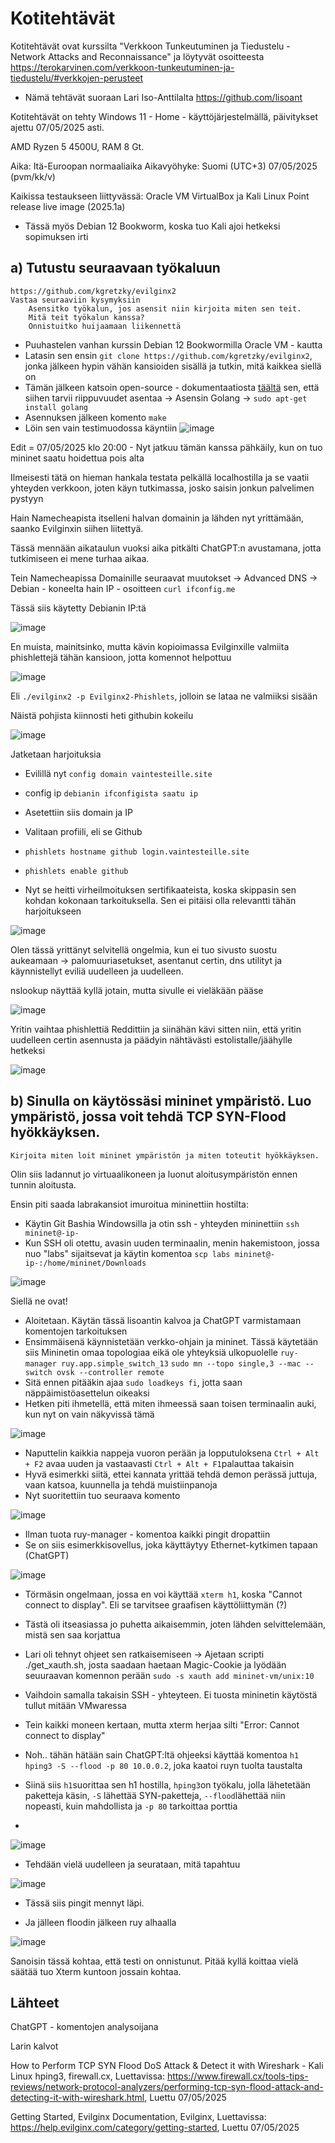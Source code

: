 # Kotitehtävät 

Kotitehtävät ovat kurssilta "Verkkoon Tunkeutuminen ja Tiedustelu - Network Attacks and Reconnaissance" ja löytyvät osoitteesta https://terokarvinen.com/verkkoon-tunkeutuminen-ja-tiedustelu/#verkkojen-perusteet 

- Nämä tehtävät suoraan Lari Iso-Anttilalta https://github.com/lisoant

Kotitehtävät on tehty Windows 11 - Home - käyttöjärjestelmällä, päivitykset ajettu 07/05/2025 asti.

AMD Ryzen 5 4500U, RAM 8 Gt.

Aika: Itä-Euroopan normaaliaika Aikavyöhyke: Suomi (UTC+3) 07/05/2025 (pvm/kk/v)

Kaikissa testaukseen liittyvässä: Oracle VM VirtualBox ja Kali Linux Point release live image (2025.1a)
- Tässä myös Debian 12 Bookworm, koska tuo Kali ajoi hetkeksi sopimuksen irti

## a) Tutustu seuraavaan työkaluun

    https://github.com/kgretzky/evilginx2
    Vastaa seuraaviin kysymyksiin
        Asensitko työkalun, jos asensit niin kirjoita miten sen teit.
        Mitä teit työkalun kanssa?
        Onnistuitko huijaamaan liikennettä
- Puuhastelen vanhan kurssin Debian 12 Bookwormilla Oracle VM - kautta
-  Latasin sen ensin ```git clone https://github.com/kgretzky/evilginx2```, jonka jälkeen hypin vähän kansioiden sisällä ja tutkin, mitä kaikkea siellä on
- Tämän jälkeen katsoin open-source - dokumentaatiosta [täältä](https://help.evilginx.com/community) sen, että siihen tarvii riippuvuudet asentaa -> Asensin Golang -> ```sudo apt-get install golang```
- Asennuksen jälkeen komento ```make```
- Löin sen vain testimuodossa käyntiin ![image](https://github.com/user-attachments/assets/5136616d-9cd9-461d-97f8-eb538f3a06d7)

Edit = 07/05/2025 klo 20:00 - Nyt jatkuu tämän kanssa pähkäily, kun on tuo mininet saatu hoidettua pois alta

Ilmeisesti tätä on hieman hankala testata pelkällä localhostilla ja se vaatii yhteyden verkkoon, joten käyn tutkimassa, josko saisin jonkun palvelimen pystyyn

Hain Namecheapista itselleni halvan domainin ja lähden nyt yrittämään, saanko Evilginxin siihen liitettyä.

Tässä mennään aikataulun vuoksi aika pitkälti ChatGPT:n avustamana, jotta tutkimiseen ei mene turhaa aikaa.

Tein Namecheapissa Domainille seuraavat muutokset -> Advanced DNS -> Debian - koneelta hain IP -  osoitteen ```curl ifconfig.me``` 

Tässä siis käytetty Debianin IP:tä

![image](https://github.com/user-attachments/assets/ae876240-3277-41b7-906d-990923b49523)

En muista, mainitsinko, mutta kävin kopioimassa Evilginxille valmiita phishlettejä tähän kansioon, jotta komennot helpottuu

![image](https://github.com/user-attachments/assets/24fbf42b-60a8-412a-b561-155f5a884399)

Eli ```./evilginx2 -p Evilginx2-Phishlets```, jolloin se lataa ne valmiiksi sisään

Näistä pohjista kiinnosti heti githubin kokeilu

![image](https://github.com/user-attachments/assets/7333c3b2-71c3-4891-8553-c66461816f6a)

Jatketaan harjoituksia 

- Evilillä nyt ```config domain vaintesteille.site```
- config ip ```debianin ifconfigista saatu ip```
- Asetettiin siis domain ja IP

- Valitaan profiili, eli se Github
- ```phishlets hostname github login.vaintesteille.site```
- ```phishlets enable github```

- Nyt se heitti virheilmoituksen sertifikaateista, koska skippasin sen kohdan kokonaan tarkoituksella. Sen ei pitäisi olla relevantti tähän harjoitukseen

![image](https://github.com/user-attachments/assets/da2a90a4-9e7a-428c-82db-20dffcc69d9f)

Olen tässä yrittänyt selvitellä ongelmia, kun ei tuo sivusto suostu aukeamaan -> palomuuriasetukset, asentanut certin, dns utilityt ja käynnistellyt eviliä uudelleen ja uudelleen.

nslookup näyttää kyllä jotain, mutta sivulle ei vieläkään pääse

![image](https://github.com/user-attachments/assets/24da8cbb-62cc-4bf9-a424-dfec01630b27)

Yritin vaihtaa phishlettiä Reddittiin ja siinähän kävi sitten niin, että yritin uudelleen certin asennusta ja päädyin nähtävästi estolistalle/jäähylle hetkeksi

![image](https://github.com/user-attachments/assets/6e854259-6701-4183-919d-45f708d61478)





## b) Sinulla on käytössäsi mininet ympäristö. Luo ympäristö, jossa voit tehdä TCP SYN-Flood hyökkäyksen.

    Kirjoita miten loit mininet ympäristön ja miten toteutit hyökkäyksen.
Olin siis ladannut jo virtuaalikoneen ja luonut aloitusympäristön ennen tunnin aloitusta.


Ensin piti saada labrakansiot imuroitua mininettiin hostilta:
- Käytin Git Bashia Windowsilla ja otin ssh - yhteyden mininettiin ```ssh mininet@-ip-```
- Kun SSH oli otettu, avasin uuden terminaalin, menin hakemistoon, jossa nuo "labs" sijaitsevat ja käytin komentoa ```scp labs mininet@-ip-:/home/mininet/Downloads```

![image](https://github.com/user-attachments/assets/f82b5b24-b3bb-4005-8937-e9415007def0)

Siellä ne ovat!

- Aloitetaan. Käytän tässä lisoantin kalvoa ja ChatGPT varmistamaan komentojen tarkoituksen
- Ensimmäisenä käynnistetään verkko-ohjain ja mininet. Tässä käytetään siis Mininetin omaa topologiaa eikä ole yhteyksiä ulkopuolelle ```ruy-manager ruy.app.simple_switch_13``` ```sudo mn --topo single,3 --mac --switch ovsk --controller remote```
- Sitä ennen pitääkin ajaa ```sudo loadkeys fi```, jotta saan näppäimistöasettelun oikeaksi
- Hetken piti ihmetellä, että miten ihmeessä saan toisen terminaalin auki, kun nyt on vain näkyvissä tämä

![image](https://github.com/user-attachments/assets/a061233c-723d-4595-b723-7c668798a574)

- Naputtelin kaikkia nappeja vuoron perään ja lopputuloksena ```Ctrl + Alt + F2``` avaa uuden ja vastaavasti ```Ctrl + Alt + F1```palauttaa takaisin
- Hyvä esimerkki siitä, ettei kannata yrittää tehdä demon perässä juttuja, vaan katsoa, kuunnella ja tehdä muistiinpanoja
- Nyt suoritettiin tuo seuraava komento

![image](https://github.com/user-attachments/assets/b4d54c31-54f0-40da-adf2-806047682eb3)

- Ilman tuota ruy-manager - komentoa kaikki pingit dropattiin
- Se on siis esimerkkisovellus, joka käyttäytyy Ethernet-kytkimen tapaan (ChatGPT)

![image](https://github.com/user-attachments/assets/e7ae362e-72bd-413f-8ebe-e948eba1a8ed)

- Törmäsin ongelmaan, jossa en voi käyttää ```xterm h1```, koska "Cannot connect to display". Eli se tarvitsee graafisen käyttöliittymän (?)
- Tästä oli itseasiassa jo puhetta aikaisemmin, joten lähden selvittelemään, mistä sen saa korjattua
- Lari oli tehnyt ohjeet sen ratkaisemiseen -> Ajetaan scripti ./get_xauth.sh, josta saadaan haetaan Magic-Cookie ja lyödään seuuraavan komennon perään ```sudo -s xauth add mininet-vm/unix:10```
- Vaihdoin samalla takaisin SSH - yhteyteen. Ei tuosta mininetin käytöstä tullut mitään VMwaressa
- Tein kaikki moneen kertaan, mutta xterm herjaa silti "Error: Cannot connect to display"
- Noh.. tähän hätään sain ChatGPT:ltä ohjeeksi käyttää komentoa ```h1 hping3 -S --flood -p 80 10.0.0.2```, joka kaatoi ruyn tuolta taustalta

- Siinä siis ```h1```suorittaa sen h1 hostilla, ```hping3```on työkalu, jolla lähetetään paketteja käsin,  ```-S``` lähettää SYN-paketteja, ```--flood```lähettää niin nopeasti, kuin mahdollista ja ```-p 80``` tarkoittaa porttia
- 

![image](https://github.com/user-attachments/assets/107b698b-7588-4e54-915c-78b83bc5f129)

- Tehdään vielä uudelleen ja seurataan, mitä tapahtuu

![image](https://github.com/user-attachments/assets/227d4e2f-b713-409a-9363-8d888da03b50)

- Tässä siis pingit mennyt läpi.

- Ja jälleen floodin jälkeen ruy alhaalla

![image](https://github.com/user-attachments/assets/af3afafb-e7a0-4f70-bb20-8dfe3202fa14)

Sanoisin tässä kohtaa, että testi on onnistunut. Pitää kyllä koittaa vielä säätää tuo Xterm kuntoon jossain kohtaa.



## Lähteet

ChatGPT - komentojen analysoijana

Larin kalvot

How to Perform TCP SYN Flood DoS Attack & Detect it with Wireshark - Kali Linux hping3, firewall.cx, Luettavissa: https://www.firewall.cx/tools-tips-reviews/network-protocol-analyzers/performing-tcp-syn-flood-attack-and-detecting-it-with-wireshark.html, Luettu 07/05/2025

Getting Started, Evilginx Documentation, Evilginx, Luettavissa: https://help.evilginx.com/category/getting-started, Luettu 07/05/2025
